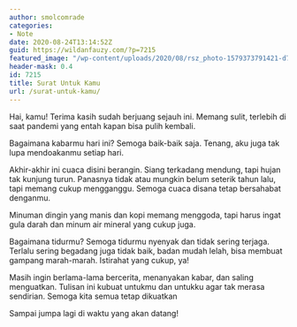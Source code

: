 ```yaml
---
author: smolcomrade
categories:
- Note
date: 2020-08-24T13:14:52Z
guid: https://wildanfauzy.com/?p=7215
featured_image: "/wp-content/uploads/2020/08/rsz_photo-1579373791421-d7b4b6dfb8b7.jpg"
header-mask: 0.4
id: 7215
title: Surat Untuk Kamu
url: /surat-untuk-kamu/
---
```


Hai, kamu! Terima kasih sudah berjuang sejauh ini. Memang sulit, terlebih di saat pandemi yang entah kapan bisa pulih kembali.&nbsp;

Bagaimana kabarmu hari ini? Semoga baik-baik saja. Tenang, aku juga tak lupa mendoakanmu setiap hari.

Akhir-akhir ini cuaca disini berangin. Siang terkadang mendung, tapi hujan tak kunjung turun. Panasnya tidak atau mungkin belum seterik tahun lalu, tapi memang cukup mengganggu. Semoga cuaca disana tetap bersahabat denganmu.

Minuman dingin yang manis dan kopi memang menggoda, tapi harus ingat gula darah dan minum air mineral yang cukup juga.

Bagaimana tidurmu? Semoga tidurmu nyenyak dan tidak sering terjaga. Terlalu sering begadang juga tidak baik, badan mudah lelah, bisa membuat gampang marah-marah. Istirahat yang cukup, ya!

Masih ingin berlama-lama bercerita, menanyakan kabar, dan saling menguatkan. Tulisan ini kubuat untukmu dan untukku agar tak merasa sendirian. Semoga kita semua tetap dikuatkan

Sampai jumpa lagi di waktu yang akan datang!
